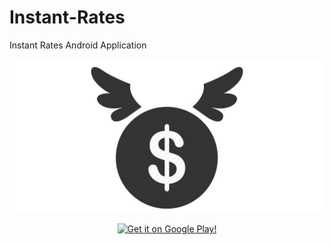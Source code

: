 # Instant-Rates
Instant Rates Android Application

<p align="center">
    <img src="playstore/banner_1024_500.jpg" alt="Instant Rates Banner"/>
</p>


<p align="center">
    <a href="https://play.google.com/store/apps/details?id=dynoapps.exchange_rates">
        <img src="https://play.google.com/intl/en_us/badges/images/generic/en_badge_web_generic.png" alt="Get it on Google Play!"/>
    </a>
</p>
